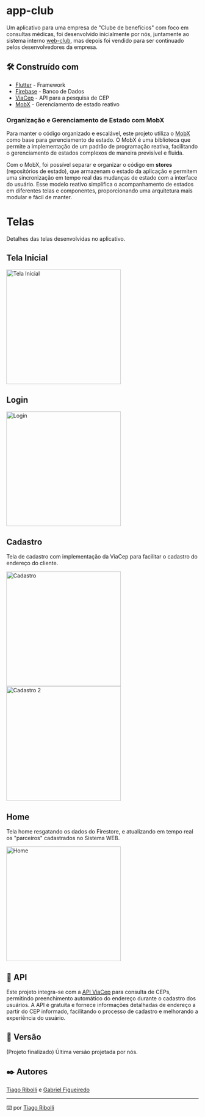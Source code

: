 # app-club

Um aplicativo para uma empresa de "Clube de benefícios" com foco em consultas médicas, foi desenvolvido inicialmente por nós, juntamente ao sistema interno [web-club](https://github.com/GabrielFMA/web-club), mas depois foi vendido para ser continuado pelos desenvolvedores da empresa.

## 🛠️ Construído com

* [Flutter](https://flutter.dev/) - Framework
* [Firebase](https://firebase.google.com/) - Banco de Dados
* [ViaCep](https://viacep.com.br) - API para a pesquisa de CEP
* [MobX](https://mobx.pub/) - Gerenciamento de estado reativo

### Organização e Gerenciamento de Estado com MobX

Para manter o código organizado e escalável, este projeto utiliza o [MobX](https://mobx.pub/) como base para gerenciamento de estado. O MobX é uma biblioteca que permite a implementação de um padrão de programação reativa, facilitando o gerenciamento de estados complexos de maneira previsível e fluida. 

Com o MobX, foi possível separar e organizar o código em **stores** (repositórios de estado), que armazenam o estado da aplicação e permitem uma sincronização em tempo real das mudanças de estado com a interface do usuário. Esse modelo reativo simplifica o acompanhamento de estados em diferentes telas e componentes, proporcionando uma arquitetura mais modular e fácil de manter.

# Telas
Detalhes das telas desenvolvidas no aplicativo.

## Tela Inicial
<img src="https://github.com/user-attachments/assets/5bdea62f-969c-4d86-828d-d0733326537a" width="300" alt="Tela Inicial" />

## Login
<img src="https://github.com/user-attachments/assets/d7aa3320-cc86-4f02-a124-ec95e72569f4" width="300" alt="Login" />

## Cadastro
Tela de cadastro com implementação da ViaCep para facilitar o cadastro do endereço do cliente.

<img src="https://github.com/user-attachments/assets/9300e25d-b3c4-4ffa-ac38-e43cfc0c0bf1" width="300" alt="Cadastro" /> <img src="https://github.com/user-attachments/assets/dd5f6b53-d041-4de5-9591-34a1de8dc617" width="300" alt="Cadastro 2" />

## Home
Tela home resgatando os dados do Firestore, e atualizando em tempo real os "parceiros" cadastrados no Sistema WEB.

<img src="https://github.com/user-attachments/assets/e266d730-1f50-4ad4-93ca-e9d23f9dbb90" width="300" alt="Home" />

## 📡 API

Este projeto integra-se com a [API ViaCep](https://viacep.com.br) para consulta de CEPs, permitindo preenchimento automático do endereço durante o cadastro dos usuários. A API é gratuita e fornece informações detalhadas de endereço a partir do CEP informado, facilitando o processo de cadastro e melhorando a experiência do usuário.

## 📌 Versão

(Projeto finalizado) Última versão projetada por nós.

## ✒️ Autores

[Tiago Ribolli](https://gist.github.com/ribollitiago) e [Gabriel Figueiredo](https://gist.github.com/GabrielFMA)

---
⌨️ por [Tiago Ribolli](https://gist.github.com/ribollitiago)
